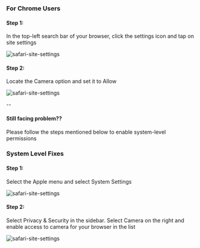 ### For Chrome Users

#### Step 1:
In the top-left search bar of your browser, click the settings icon and tap on site settings


![safari-site-settings](https://d2beiqkhq929f0.cloudfront.net/public_assets/assets/000/099/814/original/chrome_camerea_share_s1.png?1733907349)



#### Step 2:
Locate the Camera option and set it to Allow


![safari-site-settings](https://d2beiqkhq929f0.cloudfront.net/public_assets/assets/000/099/815/original/chrome_camera_share_s2.png?1733907392)

--

#### Still facing problem??
Please follow the steps mentioned below to enable system-level permissions


### System Level Fixes

#### Step 1:
Select the Apple menu and select System Settings


![safari-site-settings](https://d2beiqkhq929f0.cloudfront.net/public_assets/assets/000/099/700/original/camera_system_step1.png?1733846308)



#### Step 2:
Select Privacy & Security in the sidebar. Select Camera on the right and enable access to camera for your browser in the list


![safari-site-settings](https://d2beiqkhq929f0.cloudfront.net/public_assets/assets/000/099/701/original/camera_system_step2.png?1733846340)

